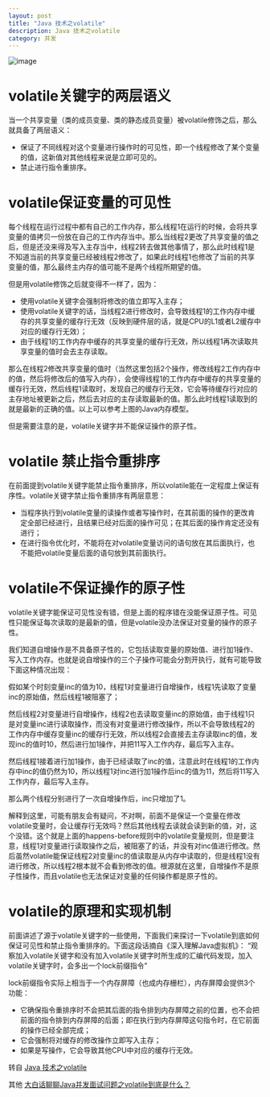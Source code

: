 ```yaml
---
layout: post
title: "Java 技术之volatile"
description: Java 技术之volatile
category: 并发
---
```



![image](https://xiawen0731.github.io/images/concurrent/volatile.jpg)

# volatile关键字的两层语义
当一个共享变量（类的成员变量、类的静态成员变量）被volatile修饰之后，那么就具备了两层语义：

- 保证了不同线程对这个变量进行操作时的可见性，即一个线程修改了某个变量的值，这新值对其他线程来说是立即可见的。
- 禁止进行指令重排序。

# volatile保证变量的可见性
每个线程在运行过程中都有自己的工作内存，那么线程1在运行的时候，会将共享变量的值拷贝一份放在自己的工作内存当中。那么当线程2更改了共享变量的值之后，但是还没来得及写入主存当中，线程2转去做其他事情了，那么此时线程1是不知道当前的共享变量已经被线程2修改了，如果此时线程1也修改了当前的共享变量的值，那么最终主内存的值可能不是两个线程所期望的值。

但是用volatile修饰之后就变得不一样了，因为：

- 使用volatile关键字会强制将修改的值立即写入主存；
- 使用volatile关键字的话，当线程2进行修改时，会导致线程1的工作内存中缓存的共享变量的缓存行无效（反映到硬件层的话，就是CPU的L1或者L2缓存中对应的缓存行无效）；
- 由于线程1的工作内存中缓存的共享变量的缓存行无效，所以线程1再次读取共享变量的值时会去主存读取。

那么在线程2修改共享变量的值时（当然这里包括2个操作，修改线程2工作内存中的值，然后将修改后的值写入内存），会使得线程1的工作内存中缓存的共享变量的缓存行无效，然后线程1读取时，发现自己的缓存行无效，它会等待缓存行对应的主存地址被更新之后，然后去对应的主存读取最新的值。那么此时线程1读取到的就是最新的正确的值。以上可以参考上图的Java内存模型。

但是需要注意的是，volatile关键字并不能保证操作的原子性。

# volatile 禁止指令重排序

在前面提到volatile关键字能禁止指令重排序，所以volatile能在一定程度上保证有序性。volatile关键字禁止指令重排序有两层意思：

- 当程序执行到volatile变量的读操作或者写操作时，在其前面的操作的更改肯定全部已经进行，且结果已经对后面的操作可见；在其后面的操作肯定还没有进行；
- 在进行指令优化时，不能将在对volatile变量访问的语句放在其后面执行，也不能把volatile变量后面的语句放到其前面执行。

# volatile不保证操作的原子性
volatile关键字能保证可见性没有错，但是上面的程序错在没能保证原子性。可见性只能保证每次读取的是最新的值，但是volatile没办法保证对变量的操作的原子性。

我们知道自增操作是不具备原子性的，它包括读取变量的原始值、进行加1操作、写入工作内存。也就是说自增操作的三个子操作可能会分割开执行，就有可能导致下面这种情况出现：

假如某个时刻变量inc的值为10，线程1对变量进行自增操作，线程1先读取了变量inc的原始值，然后线程1被阻塞了；

然后线程2对变量进行自增操作，线程2也去读取变量inc的原始值，由于线程1只是对变量inc进行读取操作，而没有对变量进行修改操作，所以不会导致线程2的工作内存中缓存变量inc的缓存行无效，所以线程2会直接去主存读取inc的值，发现inc的值时10，然后进行加1操作，并把11写入工作内存，最后写入主存。

然后线程1接着进行加1操作，由于已经读取了inc的值，注意此时在线程1的工作内存中inc的值仍然为10，所以线程1对inc进行加1操作后inc的值为11，然后将11写入工作内存，最后写入主存。

那么两个线程分别进行了一次自增操作后，inc只增加了1。

解释到这里，可能有朋友会有疑问，不对啊，前面不是保证一个变量在修改volatile变量时，会让缓存行无效吗？然后其他线程去读就会读到新的值，对，这个没错。这个就是上面的happens-before规则中的volatile变量规则，但是要注意，线程1对变量进行读取操作之后，被阻塞了的话，并没有对inc值进行修改。然后虽然volatile能保证线程2对变量inc的值读取是从内存中读取的，但是线程1没有进行修改，所以线程2根本就不会看到修改的值。根源就在这里，自增操作不是原子性操作，而且volatile也无法保证对变量的任何操作都是原子性的。

# volatile的原理和实现机制

前面讲述了源于volatile关键字的一些使用，下面我们来探讨一下volatile到底如何保证可见性和禁止指令重排序的。下面这段话摘自《深入理解Java虚拟机》：
“观察加入volatile关键字和没有加入volatile关键字时所生成的汇编代码发现，加入volatile关键字时，会多出一个lock前缀指令”

lock前缀指令实际上相当于一个内存屏障（也成内存栅栏），内存屏障会提供3个功能：
- 它确保指令重排序时不会把其后面的指令排到内存屏障之前的位置，也不会把前面的指令排到内存屏障的后面；即在执行到内存屏障这句指令时，在它前面的操作已经全部完成；
- 它会强制将对缓存的修改操作立即写入主存；
- 如果是写操作，它会导致其他CPU中对应的缓存行无效。

转自 [Java 技术之volatile](https://www.jianshu.com/p/14fc9d34de33)

其他 [大白话聊聊Java并发面试问题之volatile到底是什么？](https://www.toutiao.com/a6630759706203783684/?tt_from=weixin&utm_campaign=client_share&wxshare_count=1&timestamp=1543884027&app=news_article_lite&utm_source=weixin&iid=52867771468&utm_medium=toutiao_ios&group_id=6630759706203783684)
